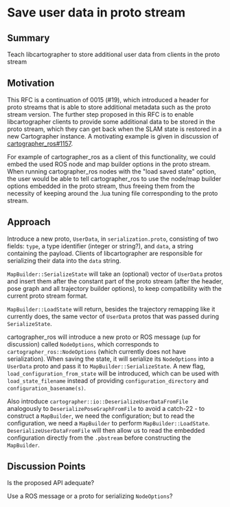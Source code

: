 # Save user data in proto stream

## Summary
[summary]: #summary

Teach libcartographer to store additional user data from clients in the proto stream

## Motivation
[motivation]: #motivation

This RFC is a continuation of 0015 (#19), which introduced a header for proto streams that is able to store additional metadata such as the proto stream version.
The further step proposed in this RFC is to enable libcartographer clients to provide some additional data to be stored in the proto stream, which they can get back when the SLAM state is restored in a new Cartographer instance.
A motivating example is given in discussion of [cartographer_ros#1157](https://github.com/googlecartographer/cartographer_ros/pull/1157).

For example of cartographer_ros as a client of this functionality, we could embed the used ROS node and map builder options in the proto stream. 
When running cartographer_ros nodes with the "load saved state" option, the user would be able to tell cartographer_ros to use the node/map builder options embedded in the proto stream, thus freeing them from the necessity of keeping around the .lua tuning file corresponding to the proto stream.

## Approach
[approach]: #approach

Introduce a new proto, `UserData`, in `serialization.proto`, consisting of two fields: `type`, a type identifier (integer or string?), and `data`, a string containing the payload.
Clients of libcartographer are responsible for serializing their data into the `data` string.

`MapBuilder::SerializeState` will take an (optional) vector of `UserData` protos and insert them after the constant part of the proto stream (after the header, pose graph and all trajectory builder options), to keep compatibility with the current proto stream format.

`MapBuilder::LoadState` will return, besides the trajectory remapping like it currently does, the same vector of `UserData` protos that was passed during `SerializeState`.

cartographer_ros will introduce a new proto or ROS message (up for discussion) called `NodeOptions`, which corresponds to `cartographer_ros::NodeOptions` (which currently does not have serialization).
When saving the state, it will serialize its `NodeOptions` into a `UserData` proto and pass it to `MapBuilder::SerializeState`.
A new flag, `load_configuration_from_state` will be introduced, which can be used with `load_state_filename` instead of providing `configuration_directory` and `configuration_basename(s)`.

Also introduce `cartographer::io::DeserializeUserDataFromFile` analogously to `DeserializePoseGraphFromFile` to avoid a catch-22 - to construct a `MapBuilder`, we need the configuration; but to read the configuration, we need a `MapBuilder` to perform `MapBuilder::LoadState`.
`DeserializeUserDataFromFile` will then allow us to read the embedded configuration directly from the `.pbstream` before constructing the `MapBuilder`.


## Discussion Points
[discussion]: #discussion

Is the proposed API adequate?

Use a ROS message or a proto for serializing `NodeOptions`?
